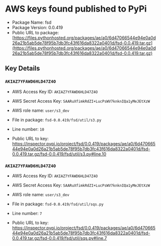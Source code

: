 # AWS keys found published to PyPi

* Package Name: fsd
* Package Version: 0.0.419
* Public URL to package: [https://files.pythonhosted.org/packages/ae/a0/6d47066544e94e0a0d26a21b5ab5de78f95b7db3fc43f616da8322a0401d/fsd-0.0.419.tar.gz](https://files.pythonhosted.org/packages/ae/a0/6d47066544e94e0a0d26a21b5ab5de78f95b7db3fc43f616da8322a0401d/fsd-0.0.419.tar.gz)

## Key Details

### `AKIAZ7YFAWD6HLD47Z4O`

* AWS Access Key ID: `AKIAZ7YFAWD6HLD47Z4O`
* AWS Secret Access Key: `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` 
* AWS role name: `user/s3_dev`
* File in package: `fsd-0.0.419/fsd/util/s3.py`
* Line number: `10`

* Public URL to key: https://inspector.pypi.io/project/fsd/0.0.419/packages/ae/a0/6d47066544e94e0a0d26a21b5ab5de78f95b7db3fc43f616da8322a0401d/fsd-0.0.419.tar.gz/fsd-0.0.419/fsd/util/s3.py#line.10



### `AKIAZ7YFAWD6HLD47Z4O`

* AWS Access Key ID: `AKIAZ7YFAWD6HLD47Z4O`
* AWS Secret Access Key: `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` 
* AWS role name: `user/s3_dev`
* File in package: `fsd-0.0.419/fsd/util/sqs.py`
* Line number: `7`

* Public URL to key: https://inspector.pypi.io/project/fsd/0.0.419/packages/ae/a0/6d47066544e94e0a0d26a21b5ab5de78f95b7db3fc43f616da8322a0401d/fsd-0.0.419.tar.gz/fsd-0.0.419/fsd/util/sqs.py#line.7


